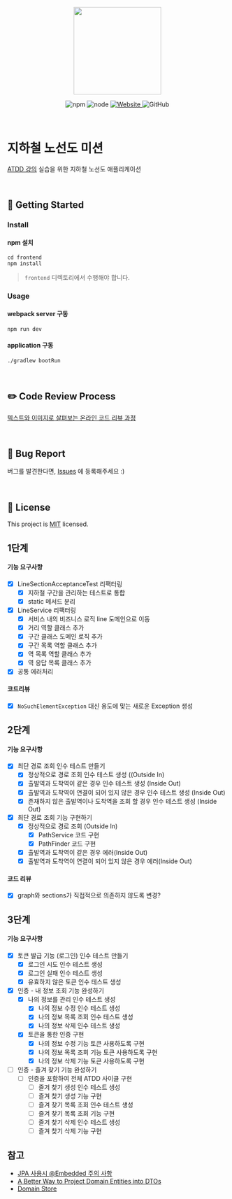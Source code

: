 <p align="center">
    <img width="200px;" src="https://raw.githubusercontent.com/woowacourse/atdd-subway-admin-frontend/master/images/main_logo.png"/>
</p>
<p align="center">
  <img alt="npm" src="https://img.shields.io/badge/npm-%3E%3D%205.5.0-blue">
  <img alt="node" src="https://img.shields.io/badge/node-%3E%3D%209.3.0-blue">
  <a href="https://edu.nextstep.camp/c/R89PYi5H" alt="nextstep atdd">
    <img alt="Website" src="https://img.shields.io/website?url=https%3A%2F%2Fedu.nextstep.camp%2Fc%2FR89PYi5H">
  </a>
  <img alt="GitHub" src="https://img.shields.io/github/license/next-step/atdd-subway-service">
</p>

<br>

# 지하철 노선도 미션
[ATDD 강의](https://edu.nextstep.camp/c/R89PYi5H) 실습을 위한 지하철 노선도 애플리케이션

<br>

## 🚀 Getting Started

### Install
#### npm 설치
```
cd frontend
npm install
```
> `frontend` 디렉토리에서 수행해야 합니다.

### Usage
#### webpack server 구동
```
npm run dev
```
#### application 구동
```
./gradlew bootRun
```
<br>

## ✏️ Code Review Process
[텍스트와 이미지로 살펴보는 온라인 코드 리뷰 과정](https://github.com/next-step/nextstep-docs/tree/master/codereview)

<br>

## 🐞 Bug Report

버그를 발견한다면, [Issues](https://github.com/next-step/atdd-subway-service/issues) 에 등록해주세요 :)

<br>

## 📝 License

This project is [MIT](https://github.com/next-step/atdd-subway-service/blob/master/LICENSE.md) licensed.


## 1단계
#### 기능 요구사항
- [X] LineSectionAcceptanceTest 리팩터링
    - [X] 지하철 구간을 관리하는 테스트로 통합
    - [X] static 메서드 분리
- [X] LineService 리팩터링
    - [X] 서비스 내의 비즈니스 로직 line 도메인으로 이동
    - [X] 거리 역할 클래스 추가
    - [X] 구간 클래스 도메인 로직 추가
    - [X] 구간 목록 역할 클래스 추가
    - [X] 역 목록 역할 클래스 추가
    - [X] 역 응답 목록 클래스 추가
- [X] 공통 에러처리

#### 코드리뷰
- [X] `NoSuchElementException` 대신 용도에 맞는 새로운 Exception 생성

## 2단계
#### 기능 요구사항
- [X] 최단 경로 조회 인수 테스트 만들기
    - [X] 정상적으로 경로 조회 인수 테스트 생성 ((Outside In)
    - [X] 출발역과 도착역이 같은 경우 인수 테스트 생성 (Inside Out)
    - [X] 출발역과 도착역이 연결이 되어 있지 않은 경우 인수 테스트 생성 (Inside Out)
    - [X] 존재하지 않은 출발역이나 도착역을 조회 할 경우 인수 테스트 생성 (Inside Out)
- [X] 최단 경로 조회 기능 구현하기
    - [X] 정상적으로 경로 조회 (Outside In)
        - [X] PathService 코드 구현
        - [X] PathFinder 코드 구현
    - [X] 출발역과 도착역이 같은 경우 에러(Inside Out)
    - [X] 출발역과 도착역이 연결이 되어 있지 않은 경우 에러(Inside Out)

#### 코드 리뷰
- [X] graph와 sections가 직접적으로 의존하지 않도록 변경?

## 3단계
#### 기능 요구사항
- [X] 토큰 발급 기능 (로그인) 인수 테스트 만들기
    - [X] 로그인 시도 인수 테스트 생성
    - [X] 로그인 실패 인수 테스트 생성
    - [X] 유효하지 않은 토큰 인수 테스트 생성
- [X] 인증 - 내 정보 조회 기능 완성하기
    - [X] 나의 정보를 관리 인수 테스트 생성
        - [X] 나의 정보 수정 인수 테스트 생성
        - [X] 나의 정보 목록 조회 인수 테스트 생성
        - [X] 나의 정보 삭제 인수 테스트 생성
    - [X] 토큰을 통한 인증 구현
        - [X] 나의 정보 수정 기능 토큰 사용하도록 구현
        - [X] 나의 정보 목록 조회 기능 토큰 사용하도록 구현
        - [X] 나의 정보 삭제 기능 토큰 사용하도록 구현

- [ ] 인증 - 즐겨 찾기 기능 완성하기
    - [ ] 인증을 포함하여 전체 ATDD 사이클 구현
        - [ ] 즐겨 찾기 생성 인수 테스트 생성
        - [ ] 즐겨 찾기 생성 기능 구현
        - [ ] 즐겨 찾기 목록 조회 인수 테스트 생성
        - [ ] 즐겨 찾기 목록 조회 기능 구현
        - [ ] 즐겨 찾기 삭제 인수 테스트 생성
        - [ ] 즐겨 찾기 삭제 기능 구현

## 참고
- [JPA 사용시 @Embedded 주의 사항](https://jojoldu.tistory.com/559)
- [A Better Way to Project Domain Entities into DTOs](https://buildplease.com/pages/repositories-dto/)
- [Domain Store](http://www.corej2eepatterns.com/DomainStore.htm)

